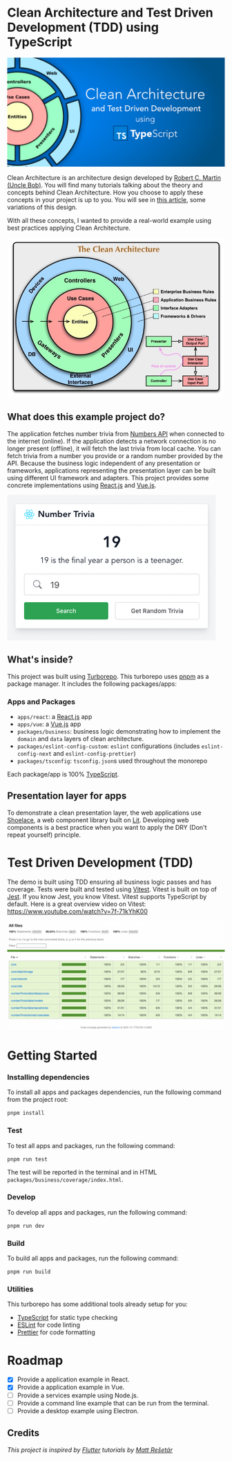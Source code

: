 # Clean Architecture and Test Driven Development (TDD) using TypeScript

![Clean Architecture Banner](./images//clean-architecture-banner.png)

Clean Architecture is an architecture design developed by [Robert C. Martin (Uncle Bob)](https://blog.cleancoder.com/uncle-bob/2012/08/13/the-clean-architecture.html). You will find many tutorials talking about the theory and concepts behind Clean Architecture. How you choose to apply these concepts in your project is up to you. You will see in [this article](https://www.freecodecamp.org/news/a-quick-introduction-to-clean-architecture-990c014448d2/), some variations of this design.

With all these concepts, I wanted to provide a real-world example using best practices applying Clean Architecture.

![Clean Architecture Diagram](./images/clean_architecture.jpeg)

## What does this example project do?

The application fetches number trivia from [Numbers API](http://numbersapi.com/#42) when connected to the internet (online). If the application detects a network connection is no longer present (offline), it will fetch the last trivia from local cache. You can fetch trivia from a number you provide or a random number provided by the API. Because the business logic independent of any presentation or frameworks, applications representing the presentation layer can be built using different UI framework and adapters. This project provides some concrete implementations using [React.js](https://reactjs.org/) and [Vue.js](https://vuejs.org/).

![Application Example](./images/app_example.png)

## What's inside?

This project was built using [Turborepo](https://turborepo.org/). This turborepo uses [pnpm](https://pnpm.io) as a package manager. It includes the following packages/apps:

### Apps and Packages

- `apps/react`: a [React.js](https://reactjs.org/) app
- `apps/vue`: a [Vue.js](https://vuejs.org/) app
- `packages/business`: business logic demonstrating how to implement the `domain` and `data` layers of clean architecture.
- `packages/eslint-config-custom`: `eslint` configurations (includes `eslint-config-next` and `eslint-config-prettier`)
- `packages/tsconfig`: `tsconfig.json`s used throughout the monorepo

Each package/app is 100% [TypeScript](https://www.typescriptlang.org/).

## Presentation layer for apps

To demonstrate a clean presentation layer, the web applications use [Shoelace](https://shoelace.style/), a web component library built on [Lit](https://lit.dev/). Developing web components is a best practice when you want to apply the DRY (Don't repeat yourself) principle.


# Test Driven Development (TDD)

The demo is built using TDD ensuring all business logic passes and has coverage. Tests were built and tested using [Vitest](https://vitest.dev/). Vitest is built on top of [Jest](https://jestjs.io/). If you know Jest, you know Vitest. Vitest supports TypeScript by default. Here is a great overview video on Vitest: https://www.youtube.com/watch?v=7f-71kYhK00

![Code Coverage](./images/code_coverage.png)

# Getting Started

### Installing dependencies

To install all apps and packages dependencies, run the following command from the project root:

```
pnpm install
```
### Test

To test all apps and packages, run the following command:

```
pnpm run test
```

The test will be reported in the terminal and in HTML `packages/business/coverage/index.html`.

### Develop

To develop all apps and packages, run the following command:

```
pnpm run dev
```

### Build

To build all apps and packages, run the following command:

```
pnpm run build
```

### Utilities

This turborepo has some additional tools already setup for you:

- [TypeScript](https://www.typescriptlang.org/) for static type checking
- [ESLint](https://eslint.org/) for code linting
- [Prettier](https://prettier.io) for code formatting

# Roadmap

- [X] Provide a application example in React.
- [X] Provide a application example in Vue.
- [ ] Provide a services example using Node.js.
- [ ] Provide a command line example that can be run from the terminal.
- [ ] Provide a desktop example using Electron.

## Credits

*This project is inspired by [Flutter](https://flutter.dev/) tutorials by [Matt Rešetár](https://resocoder.com/)*